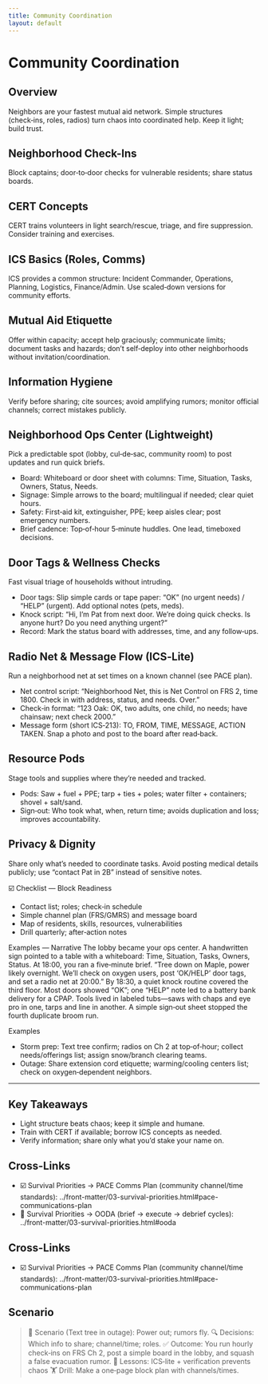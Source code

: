 ```yaml
---
title: Community Coordination
layout: default
---
```


# Community Coordination

## Overview
Neighbors are your fastest mutual aid network. Simple structures (check‑ins, roles, radios) turn chaos into coordinated help. Keep it light; build trust.

## Neighborhood Check-Ins
Block captains; door‑to‑door checks for vulnerable residents; share status boards.

## CERT Concepts
CERT trains volunteers in light search/rescue, triage, and fire suppression. Consider training and exercises.

## ICS Basics (Roles, Comms)
ICS provides a common structure: Incident Commander, Operations, Planning, Logistics, Finance/Admin. Use scaled‑down versions for community efforts.

## Mutual Aid Etiquette
Offer within capacity; accept help graciously; communicate limits; document tasks and hazards; don’t self‑deploy into other neighborhoods without invitation/coordination.

## Information Hygiene
Verify before sharing; cite sources; avoid amplifying rumors; monitor official channels; correct mistakes publicly.

## Neighborhood Ops Center (Lightweight)
Pick a predictable spot (lobby, cul‑de‑sac, community room) to post updates and run quick briefs.

- Board: Whiteboard or door sheet with columns: Time, Situation, Tasks, Owners, Status, Needs.
- Signage: Simple arrows to the board; multilingual if needed; clear quiet hours.
- Safety: First‑aid kit, extinguisher, PPE; keep aisles clear; post emergency numbers.
- Brief cadence: Top‑of‑hour 5‑minute huddles. One lead, timeboxed decisions.

## Door Tags & Wellness Checks
Fast visual triage of households without intruding.

- Door tags: Slip simple cards or tape paper: “OK” (no urgent needs) / “HELP” (urgent). Add optional notes (pets, meds).
- Knock script: “Hi, I’m Pat from next door. We’re doing quick checks. Is anyone hurt? Do you need anything urgent?”
- Record: Mark the status board with addresses, time, and any follow‑ups.

## Radio Net & Message Flow (ICS‑Lite)
Run a neighborhood net at set times on a known channel (see PACE plan).

- Net control script: “Neighborhood Net, this is Net Control on FRS 2, time 1800. Check in with address, status, and needs. Over.”
- Check‑in format: “123 Oak: OK, two adults, one child, no needs; have chainsaw; next check 2000.”
- Message form (short ICS‑213): TO, FROM, TIME, MESSAGE, ACTION TAKEN. Snap a photo and post to the board after read‑back.

## Resource Pods
Stage tools and supplies where they’re needed and tracked.

- Pods: Saw + fuel + PPE; tarp + ties + poles; water filter + containers; shovel + salt/sand.
- Sign‑out: Who took what, when, return time; avoids duplication and loss; improves accountability.

## Privacy & Dignity
Share only what’s needed to coordinate tasks. Avoid posting medical details publicly; use “contact Pat in 2B” instead of sensitive notes.

☑️ Checklist — Block Readiness
- Contact list; roles; check‑in schedule
- Simple channel plan (FRS/GMRS) and message board
- Map of residents, skills, resources, vulnerabilities
- Drill quarterly; after‑action notes

Examples — Narrative
The lobby became your ops center. A handwritten sign pointed to a table with a whiteboard: Time, Situation, Tasks, Owners, Status. At 18:00, you ran a five‑minute brief. “Tree down on Maple, power likely overnight. We’ll check on oxygen users, post ‘OK/HELP’ door tags, and set a radio net at 20:00.”
By 18:30, a quiet knock routine covered the third floor. Most doors showed “OK”; one “HELP” note led to a battery bank delivery for a CPAP. Tools lived in labeled tubs—saws with chaps and eye pro in one, tarps and line in another. A simple sign‑out sheet stopped the fourth duplicate broom run.

Examples
- Storm prep: Text tree confirm; radios on Ch 2 at top‑of‑hour; collect needs/offerings list; assign snow/branch clearing teams.
- Outage: Share extension cord etiquette; warming/cooling centers list; check on oxygen‑dependent neighbors.

---

## Key Takeaways
- Light structure beats chaos; keep it simple and humane.
- Train with CERT if available; borrow ICS concepts as needed.
- Verify information; share only what you’d stake your name on.

## Cross-Links
- ☑️ Survival Priorities → PACE Comms Plan (community channel/time standards): ../front-matter/03-survival-priorities.html#pace-communications-plan
- 📝 Survival Priorities → OODA (brief → execute → debrief cycles): ../front-matter/03-survival-priorities.html#ooda

## Cross-Links
- ☑️ Survival Priorities → PACE Comms Plan (community channel/time standards): ../front-matter/03-survival-priorities.html#pace-communications-plan

## Scenario

> 🧭 Scenario (Text tree in outage): Power out; rumors fly.
> 🔍 Decisions: Which info to share; channel/time; roles.
> ✅ Outcome: You run hourly check‑ins on FRS Ch 2, post a simple board in the lobby, and squash a false evacuation rumor.
> 🧠 Lessons: ICS‑lite + verification prevents chaos
> 🏋️ Drill: Make a one‑page block plan with channels/times.
